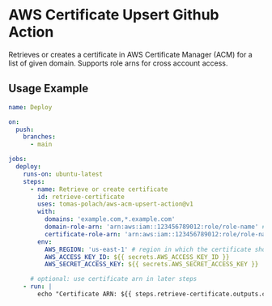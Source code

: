 # AWS Certificate Upsert Github Action

Retrieves or creates a certificate in AWS Certificate Manager (ACM) for a list of given domain.
Supports role arns for cross account access.

## Usage Example

```yaml
name: Deploy

on:
  push:
    branches:
      - main

jobs:
  deploy:
    runs-on: ubuntu-latest
    steps:
      - name: Retrieve or create certificate
        id: retrieve-certificate
        uses: tomas-polach/aws-acm-upsert-action@v1
        with:
          domains: 'example.com,*.example.com'
          domain-role-arn: 'arn:aws:iam::123456789012:role/role-name' # optional, domain is registered in another account
          certificate-role-arn: 'arn:aws:iam::123456789012:role/role-name' # optional, when creating a certificate in another account
        env:
          AWS_REGION: 'us-east-1' # region in which the certificate should be created
          AWS_ACCESS_KEY_ID: ${{ secrets.AWS_ACCESS_KEY_ID }}
          AWS_SECRET_ACCESS_KEY: ${{ secrets.AWS_SECRET_ACCESS_KEY }}

      # optional: use certificate arn in later steps
    - run: |
        echo "Certificate ARN: ${{ steps.retrieve-certificate.outputs.certificate-arn }}"
```
